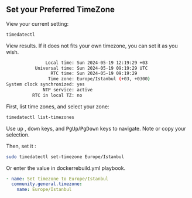 ## Set your Preferred TimeZone

View your current setting:
```bash
timedatectl
```

View results. If it does not fits your own timezone, you can set it as you wish.
```bash
               Local time: Sun 2024-05-19 12:19:29 +03
           Universal time: Sun 2024-05-19 09:19:29 UTC
                 RTC time: Sun 2024-05-19 09:19:29
                Time zone: Europe/Istanbul (+03, +0300)
System clock synchronized: yes
              NTP service: active
          RTC in local TZ: no
```


First, list time zones, and select your zone:
```bash
timedatectl list-timezones
```

Use <kbd>up</kbd> , <kbd>down</kbd> keys, and <kbd>PgUp</kbd>/<kbd>PgDown</kbd> keys to navigate. Note or copy your selection.

Then, set it :
```bash
sudo timedatectl set-timezone Europe/Istanbul
```

Or enter the value in dockerrebuild.yml playbook.
```yaml
- name: Set timezone to Europe/Istanbul
  community.general.timezone:
    name: Europe/Istanbul
```
